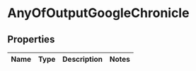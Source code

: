 # AnyOfOutputGoogleChronicle

## Properties
Name | Type | Description | Notes
------------ | ------------- | ------------- | -------------
